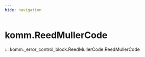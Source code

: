 ```yaml
---
hide: navigation
---
```


# komm.ReedMullerCode

::: komm._error_control_block.ReedMullerCode.ReedMullerCode
